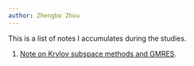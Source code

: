 ```yaml
---
author: Zhengbo Zhou 
---
```


This is a list of notes I accumulates during the studies.

 1. [Note on Krylov subspace methods and
    GMRES](files/mynotes/n6-krylov-method.pdf).
    

